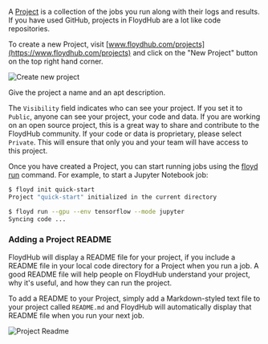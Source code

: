 A [Project]() is a collection of the jobs you run along with their logs and
results. If you have used GitHub, projects in FloydHub are a lot like code
repositories.

To create a new Project, visit [www.floydhub.com/projects](https://www.floydhub.com/projects) and click on the "New Project" button on the top right hand corner.

![Create new project](../../img/create_new_project.jpg)

Give the project a name and an apt description.

The `Visibility` field indicates who can see your project. If you set it to `Public`, anyone can see your project, your code and data. If you are working on an open source project, this is a great way to share and contribute to the FloydHub community. If your code or data is proprietary, please select `Private`. This will ensure that only you and your team will have access to this project.

Once you have created a Project, you can start running jobs using the [floyd run](../../commands/run) command. For example, to start a Jupyter Notebook job:

```bash
$ floyd init quick-start
Project "quick-start" initialized in the current directory

$ floyd run --gpu --env tensorflow --mode jupyter
Syncing code ...
```

### Adding a Project README

FloydHub will display a README file for your project, if you include a README file in your local code directory for a Project when you run a job. A good README file will help people on FloydHub understand your project, why it's useful, and how they can run the project.

To add a README to your Project, simply add a Markdown-styled text file to your project called `README.md` and FloydHub will automatically display that README file when you run your next job.

![Project Readme](../../img/readmegif.gif)
